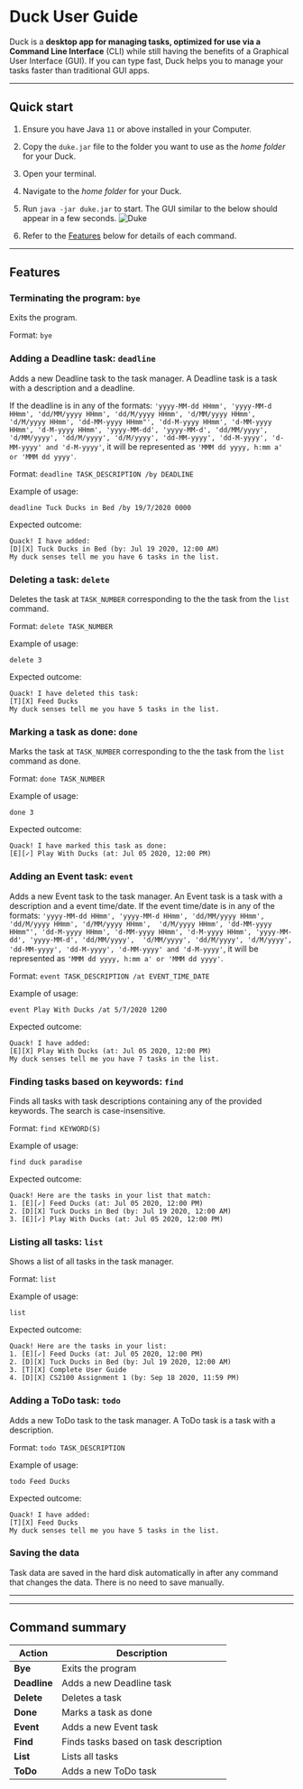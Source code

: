 # Duck User Guide

Duck is a **desktop app for managing tasks, optimized for use via a Command Line Interface** (CLI) 
while still having the benefits of a Graphical User Interface (GUI). If you can type fast, 
Duck helps you to manage your tasks faster than traditional GUI apps.

--------------------------------------------------------------------------------------------------------------------

## Quick start

1. Ensure you have Java `11` or above installed in your Computer.

2. Copy the `duke.jar` file to the folder you want to use as the _home folder_ for your Duck.

3. Open your terminal.
 
4. Navigate to the _home folder_ for your Duck.

5. Run `java -jar duke.jar` to start. The GUI similar to the below should appear in a few seconds. 
   ![Duke](Ui.png)

4. Refer to the [Features](#features) below for details of each command.

--------------------------------------------------------------------------------------------------------------------

## Features

### Terminating the program: `bye`

Exits the program.

Format: `bye`

### Adding a Deadline task: `deadline`

Adds a new Deadline task to the task manager. A Deadline task is a task with a description and a deadline.

If the deadline is in any of the formats: `'yyyy-MM-dd HHmm', 'yyyy-MM-d HHmm', 'dd/MM/yyyy HHmm', 'dd/M/yyyy HHmm', 'd/MM/yyyy HHmm', 
'd/M/yyyy HHmm', 'dd-MM-yyyy HHmm"', 'dd-M-yyyy HHmm', 'd-MM-yyyy HHmm', 'd-M-yyyy HHmm', 'yyyy-MM-dd', 'yyyy-MM-d', 'dd/MM/yyyy', 
'd/MM/yyyy', 'dd/M/yyyy', 'd/M/yyyy', 'dd-MM-yyyy', 'dd-M-yyyy', 'd-MM-yyyy' and 'd-M-yyyy'`, it will be represented as 
`'MMM dd yyyy, h:mm a' or 'MMM dd yyyy'`.

Format: `deadline TASK_DESCRIPTION /by DEADLINE`

Example of usage:

`deadline Tuck Ducks in Bed /by 19/7/2020 0000`

Expected outcome:
```
Quack! I have added: 
[D][X] Tuck Ducks in Bed (by: Jul 19 2020, 12:00 AM)
My duck senses tell me you have 6 tasks in the list.

```

### Deleting a task: `delete` 

Deletes the task at `TASK_NUMBER` corresponding to the the task from the `list` command.

Format: `delete TASK_NUMBER`

Example of usage:

`delete 3`

Expected outcome:

```
Quack! I have deleted this task: 
[T][X] Feed Ducks
My duck senses tell me you have 5 tasks in the list.
```

### Marking a task as done: `done`

Marks the task at `TASK_NUMBER` corresponding to the the task from the `list` command as done.

Format: `done TASK_NUMBER`

Example of usage:

`done 3`

Expected outcome:

```
Quack! I have marked this task as done:
[E][✓] Play With Ducks (at: Jul 05 2020, 12:00 PM)
```

### Adding an Event task: `event` 

Adds a new Event task to the task manager. An Event task is a task with a description and a event time/date.
If the event time/date is in any of the formats: `'yyyy-MM-dd HHmm', 'yyyy-MM-d HHmm', 'dd/MM/yyyy HHmm', 'dd/M/yyyy HHmm', 'd/MM/yyyy HHmm', 
'd/M/yyyy HHmm', 'dd-MM-yyyy HHmm"', 'dd-M-yyyy HHmm', 'd-MM-yyyy HHmm', 'd-M-yyyy HHmm', 'yyyy-MM-dd', 'yyyy-MM-d', 'dd/MM/yyyy', 
'd/MM/yyyy', 'dd/M/yyyy', 'd/M/yyyy', 'dd-MM-yyyy', 'dd-M-yyyy', 'd-MM-yyyy' and 'd-M-yyyy'`, it will be represented as 
`'MMM dd yyyy, h:mm a' or 'MMM dd yyyy'`.

Format: `event TASK_DESCRIPTION /at EVENT_TIME_DATE`

Example of usage:

`event Play With Ducks /at 5/7/2020 1200`

Expected outcome:

```
Quack! I have added: 
[E][X] Play With Ducks (at: Jul 05 2020, 12:00 PM)
My duck senses tell me you have 7 tasks in the list.
```

### Finding tasks based on keywords: `find`

Finds all tasks with task descriptions containing any of the provided keywords. The search is case-insensitive.

Format: `find KEYWORD(S)`

Example of usage:

`find duck paradise`

Expected outcome:

```
Quack! Here are the tasks in your list that match:
1. [E][✓] Feed Ducks (at: Jul 05 2020, 12:00 PM)
2. [D][X] Tuck Ducks in Bed (by: Jul 19 2020, 12:00 AM)
3. [E][✓] Play With Ducks (at: Jul 05 2020, 12:00 PM)
```

### Listing all tasks: `list`

Shows a list of all tasks in the task manager.

Format: `list`

Example of usage:

`list`

Expected outcome:

```
Quack! Here are the tasks in your list:
1. [E][✓] Feed Ducks (at: Jul 05 2020, 12:00 PM)
2. [D][X] Tuck Ducks in Bed (by: Jul 19 2020, 12:00 AM)
3. [T][X] Complete User Guide
4. [D][X] CS2100 Assignment 1 (by: Sep 18 2020, 11:59 PM)
```

### Adding a ToDo task: `todo` 

Adds a new ToDo task to the task manager. A ToDo task is a task with a description.

Format: `todo TASK_DESCRIPTION`

Example of usage:

`todo Feed Ducks`

Expected outcome:

```
Quack! I have added: 
[T][X] Feed Ducks
My duck senses tell me you have 5 tasks in the list.
```

### Saving the data

Task data are saved in the hard disk automatically in after any command that changes the data. There is no need to save manually.

--------------------------------------------------------------------------------------------------------------------
--------------------------------------------------------------------------------------------------------------------

## Command summary

Action | Description
--------|------------------
**Bye** | Exits the program
**Deadline** | Adds a new Deadline task 
**Delete** | Deletes a task
**Done** | Marks a task as done
**Event** | Adds a new Event task 
**Find** | Finds tasks based on task description
**List** | Lists all tasks
**ToDo** | Adds a new ToDo task 
